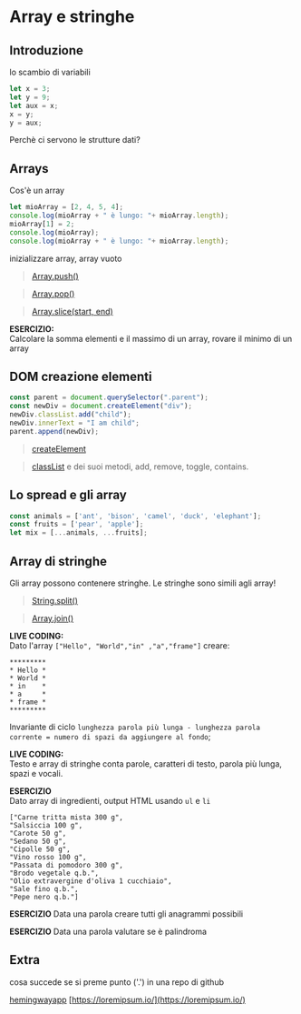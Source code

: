 # Array e stringhe

## Introduzione
lo scambio di variabili
```javascript
let x = 3;
let y = 9;
let aux = x;
x = y;
y = aux;
```
Perchè ci servono le strutture dati?

## Arrays
Cos'è un array  

```javascript
let mioArray = [2, 4, 5, 4];
console.log(mioArray + " è lungo: "+ mioArray.length);
mioArray[1] = 2;
console.log(mioArray);
console.log(mioArray + " è lungo: "+ mioArray.length);
```  
inizializzare array, array vuoto 

> [Array.push()](
https://developer.mozilla.org/en-US/docs/Web/JavaScript/Reference/Global_Objects/Array/push)

> [Array.pop()](
https://developer.mozilla.org/en-US/docs/Web/JavaScript/Reference/Global_Objects/Array/push)

> [Array.slice(start, end)](
https://developer.mozilla.org/en-US/docs/Web/JavaScript/Reference/Global_Objects/Array/slice)


**ESERCIZIO:**   
Calcolare la somma elementi e il massimo di un array,
rovare il minimo di un array

## DOM creazione elementi

```javascript
const parent = document.querySelector(".parent");
const newDiv = document.createElement("div");
newDiv.classList.add("child");
newDiv.innerText = "I am child";
parent.append(newDiv);
```
> [createElement](
https://developer.mozilla.org/en-US/docs/Web/API/Document/createElement)

> [classList](
https://developer.mozilla.org/en-US/docs/Web/API/Element/classList) e dei suoi metodi, add, remove, toggle, contains.

## Lo spread e gli array

```javascript
const animals = ['ant', 'bison', 'camel', 'duck', 'elephant'];
const fruits = ['pear', 'apple'];
let mix = [...animals, ...fruits];
```

## Array di stringhe

Gli array possono contenere stringhe.
Le stringhe sono simili agli array!

> [String.split()](
https://developer.mozilla.org/en-US/docs/Web/JavaScript/Reference/Global_Objects/String/split)

> [Array.join()](
https://developer.mozilla.org/en-US/docs/Web/JavaScript/Reference/Global_Objects/Array/join)

**LIVE CODING:**  
Dato l'array `["Hello", "World","in" ,"a","frame"]`
creare:
```
*********
* Hello *
* World *
* in    *
* a     *
* frame *
*********
```

Invariante di ciclo `lunghezza parola più lunga - lunghezza parola corrente = numero di spazi da aggiungere al fondo`;

**LIVE CODING:**   
Testo e array di stringhe
conta parole, caratteri di testo, parola più lunga, spazi e vocali.

**ESERCIZIO**  
Dato array di ingredienti, output HTML usando `ul` e `li`

```
["Carne tritta mista 300 g",
"Salsiccia 100 g",
"Carote 50 g",
"Sedano 50 g",
"Cipolle 50 g",
"Vino rosso 100 g",
"Passata di pomodoro 300 g",
"Brodo vegetale q.b.",
"Olio extravergine d'oliva 1 cucchiaio",
"Sale fino q.b.",
"Pepe nero q.b."]
```

**ESERCIZIO**
Data una parola creare tutti gli anagrammi possibili

**ESERCIZIO**
Data una parola valutare se è palindroma

## Extra

cosa succede se si preme punto ('.') in una repo di github


[hemingwayapp](https://hemingwayapp.com/)
[https://loremipsum.io/](https://loremipsum.io/)  
